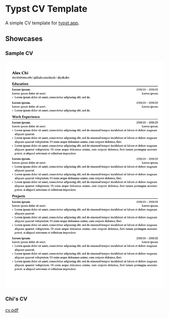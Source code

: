 # Typst CV Template

A simple CV template for [typst.app](https://typst.app).

## Showcases

### Sample CV

![Preview](cv.png)

### Chi's CV

[cv.pdf](https://skyzh.github.io/files/cv.pdf)
